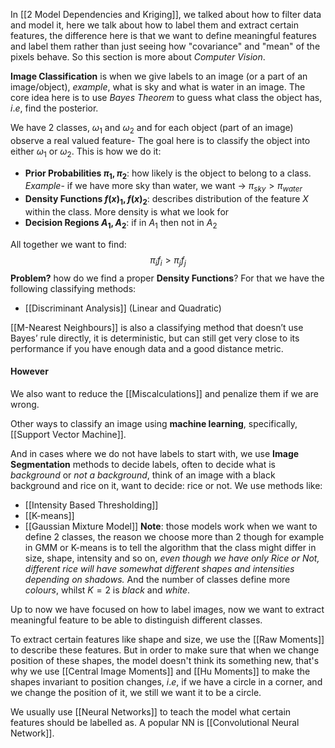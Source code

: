 

In [[2 Model Dependencies and Kriging]], we talked about how to filter data and model it, here we talk about how to label them and extract certain features, the difference here is that we want to define meaningful features and label them rather than just seeing how "covariance" and "mean" of the pixels behave. So this section is more about *Computer Vision*.


**Image Classification** is when we give labels to an image (or a part of an image/object), $example$, what is sky and what is water in an image. The core idea here is to use *Bayes Theorem* to guess what class the object has, $i.e$, find the posterior. 

We have $2$ classes, $\omega_1$ and $\omega_2$ and for each object (part of an image) observe a real valued feature- The goal here is to classify the object into either $\omega_1$ or $\omega_2$.  This is how we do it:

- **Prior Probabilities $\pi_1 , \pi_2$**: how likely is the object to belong to a class. *Example*- if we have more sky than water, we want $\rightarrow$ $\pi_{sky} > \pi_{water}$
- **Density Functions $f(x)_1, f(x)_2$**: describes distribution of the feature $X$ within the class. More density is what we look for 
- **Decision Regions $A_1, A_2$**: if in $A_1$ then not in $A_2$ 

All together we want to find: $$\pi_i f_i > \pi_j f_j$$
**Problem?** how do we find a proper **Density Functions**? 
For that we have the following classifying methods:
- [[Discriminant Analysis]] (Linear and Quadratic)

[[M-Nearest Neighbours]] is also a classifying method that doesn’t use Bayes’ rule directly, it is deterministic, but can still get very close to its performance if you have enough data and a good distance metric.
#### However
We also want to reduce the [[Miscalculations]] and penalize them if we are wrong.


Other ways to classify an image using **machine learning**, specifically, [[Support Vector Machine]]. 

And in cases where we do not have labels to start with, we use **Image Segmentation** methods to decide labels, often to decide what is *background* or *not a background*, think of an image with a black background and rice on it, want to decide: rice or not. We use methods like:
- [[Intensity Based Thresholding]]
- [[K-means]]
- [[Gaussian Mixture Model]]
**Note**: those models work when we want to define $2$ classes, the reason we choose more than $2$ though for example in GMM or K-means is to tell the algorithm that the class might differ in size, shape, intensity and so on, *even though we have only Rice or Not, different rice will have somewhat different shapes and intensities depending on shadows.* And the number of classes define more *colours*, whilst $K=2$ is *black* and *white*.

Up to now we have focused on how to label images, now we want to extract meaningful feature to be able to distinguish different classes. 

To extract certain features like shape and size, we use the [[Raw Moments]] to describe these features. But in order to make sure that when we change position of these shapes, the model doesn't think its something new, that's why we use [[Central Image Moments]] and [[Hu Moments]] to make the shapes invariant to position changes, $i.e$, if we have a circle in a corner, and we change the position of it, we still we want it to be a circle. 

We usually use [[Neural Networks]] to teach the model what certain features should be labelled as. A popular NN is [[Convolutional Neural Network]].






